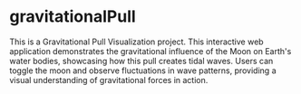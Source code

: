 # gravitationalPull
This is a Gravitational Pull Visualization project. This interactive web application demonstrates the gravitational influence of the Moon on Earth's water bodies, showcasing how this pull creates tidal waves. Users can toggle the moon and observe fluctuations in wave patterns, providing a visual understanding of gravitational forces in action.
